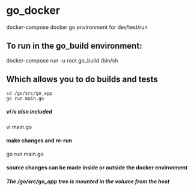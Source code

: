 # go_docker
docker-compose docker go environment for dev/test/run

## To run in the go_build environment:
docker-compose run -u root go_build /bin/sh

## Which allows you to do builds and tests
```
cd /go/src/go_app
go run main.go
```

##### vi is also included
vi main.go

#### make changes and re-run
go run main.go

#### source changes can be made inside or outside the docker environment
##### The /go/src/go_app tree is mounted in the volume from the host
